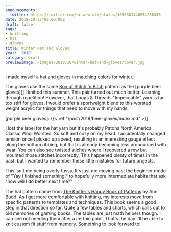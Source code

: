 ```yaml
---
announcements:
  twitter: https://twitter.com/brianwisti/status/1056381446934286336
date: 2018-10-27T00:00:00Z
draft: false
tags:
- knitting
- hat
- gloves
title: Winter Hat and Gloves
year: '2018'
category: craft
previewimage: /images/2018/10/winter-hat-and-gloves/cover.jpg
---
```


I made  myself a hat and gloves in matching colors for winter.
<!-- TEASER_END -->

The gloves use the same [Son of Stitch 'n Bitch][] pattern as the [purple beer gloves][] I knitted this
summer. This pair turned out much better. Learning through repetition! However, that Loops & Threads "Impeccable"
yarn is far too stiff for gloves. I would prefer a sportweight blend to this worsted weight acrylic
for things that need to move with my hands.

[Son of Stitch 'n Bitch]: https://www.goodreads.com/book/show/170305.Son_of_Stitch_n_Bitch
[purple beer gloves]: {{< ref "/post/2018/beer-gloves/index.md" >}}

I lost the label for the hat yarn but it's probably Patons North America Classic Wool Worsted. So soft and
cozy on my head. I accidentally changed tension once I picked up speed, resulting in an interesting gauge
effect along the bottom ribbing, but that is already becoming less pronounced with wear. You can also see
twisted stiches where I recovered a row but mounted those stitches incorrectly. This happened plenty of times
in the past, but I wanted to remember these little mistakes for future projects.

This isn't me being overly fussy. It's just me moving past the beginner mode of "Yay I finished something!" to
hopefully more intermediate habits that ask "how will I do better next time?"

The hat pattern came from [The Knitter's Handy Book of Patterns][] by Ann Budd. As I get more
comfortable with knitting, my interests move from specific patterns to templates and techniques. This
book seems a good step in that direction so far. Quite a few tables and charts, which calls out to old
memories of gaming books. The tables are just math helpers though. I can see not needing them after a certain
point. That's the day I'll be able to knit custom fit stuff from memory. Something to look forward to!

[The Knitter's Handy Book of Patterns]: https://www.goodreads.com/book/show/85015.Knitters_Handy_Book_Of_Patterns

